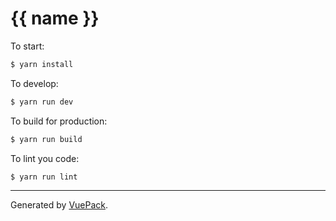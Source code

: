 # {{ name }}

To start:

```bash
$ yarn install
```

To develop:

```bash
$ yarn run dev
```

To build for production:

```bash
$ yarn run build
```

To lint you code:

```bash
$ yarn run lint
```


---

Generated by [VuePack](https://github.com/egoist/vuepack).
